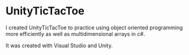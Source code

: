 # UnityTicTacToe

I created UnityTicTacToe to practice using object oriented programming more efficiently as well as multidimensional arrays in c#.

It was created with Visual Studio and Unity.
